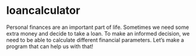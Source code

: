 # loancalculator
 Personal finances are an important part of life. Sometimes we need some extra money and decide to take a loan. To make an informed decision, we need to be able to calculate different financial parameters. Let’s make a program that can help us with that! 
